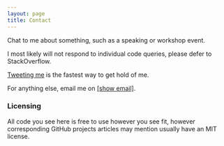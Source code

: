 ```yaml
---
layout: page
title: Contact
---
```


Chat to me about something, such as a speaking or workshop event.

I most likely will not respond to individual code queries, please defer to StackOverflow.

[Tweeting me](https://twitter.com/toddmotto) is the fastest way to get hold of me.

For anything else, email me on <a href="http://www.google.com/recaptcha/mailhide/d?k=01rmKaZ2nEzUNTlBeJwIA-NA==&amp;c=de1XRgcu-NxBLsqf8jeHz_Fq-2QrJf1ZcDAozNqFuu8=" onclick="window.open('http://www.google.com/recaptcha/mailhide/d?k\07501rmKaZ2nEzUNTlBeJwIA-NA\75\75\46c\75de1XRgcu-NxBLsqf8jeHz_Fq-2QrJf1ZcDAozNqFuu8\075', '', 'toolbar=0,scrollbars=0,location=0,statusbar=0,menubar=0,resizable=0,width=500,height=300'); return false;" title="Reveal this e-mail address">[show email]</a>.

### Licensing
All code you see here is free to use however you see fit, however corresponding GitHub projects articles may mention usually have an MIT license.
